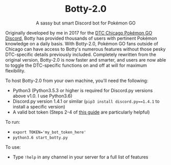 <h1 align="center">
    Botty-2.0
</h1>

<p align="center">A sassy but smart Discord bot for Pok&eacute;mon GO</p>

Originally developed by me in 2017 for the [DTC Chicago Pok&eacute;mon GO Discord](https://discord.gg/sSeeGPs), Botty has provided thousands of users with pertinent Pok&eacute;mon knowledge on a daily basis. With Botty-2.0, Pok&eacute;mon GO fans outside of Chicago can have access to Botty's numerous features without those pesky DTC-specific details previously included. Completely rewritten from the original version, Botty-2.0 is now faster and smarter, and users are now able to toggle the DTC-specific functions on and off at will for maximum flexibility. 

To host Botty-2.0 from your own machine, you'll need the following:
* Python3 (Python3.5.3 or higher is required for Discord.py versions above v1.0. I use Python3.6)
* Discord.py version 1.4.1 or similar (`pip3 install discord.py==1.4.1` to install a specific version)
* A valid bot token (Steps 2-4 of [this guide](https://www.digitaltrends.com/gaming/how-to-make-a-discord-bot/) are particularly helpful) 

To run:
* `export TOKEN='my_bot_token_here'`
* `python3.6 start_botty.py`

To use:
* Type `!help` in any channel in your server for a full list of features
